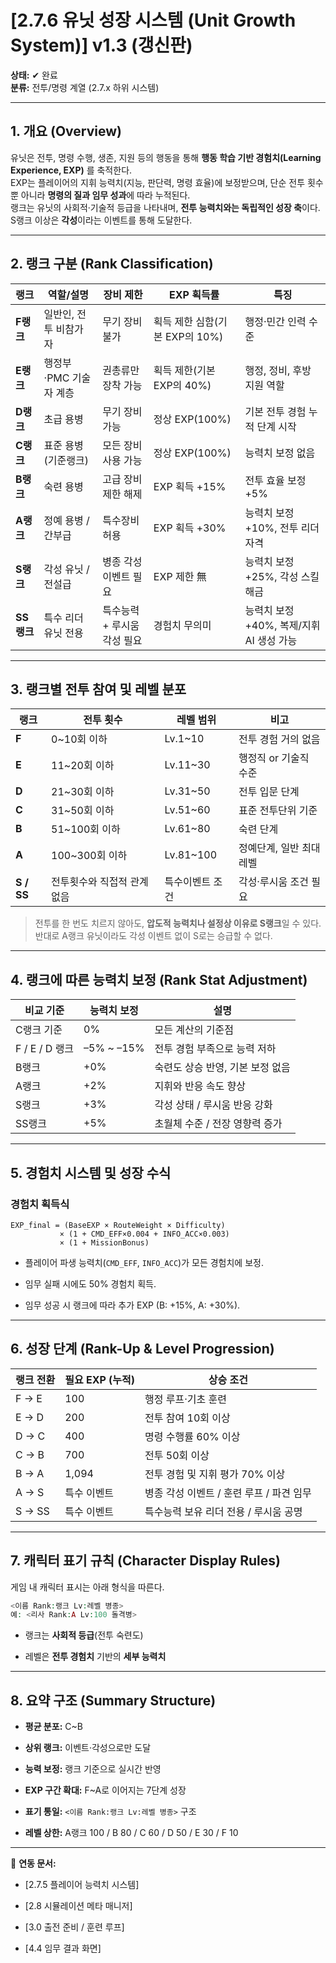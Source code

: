 # **[2.7.6 유닛 성장 시스템 (Unit Growth System)] v1.3 (갱신판)**

**상태:** ✔ 완료  
**분류:** 전투/명령 계열 (2.7.x 하위 시스템)

---

## **1. 개요 (Overview)**

유닛은 전투, 명령 수행, 생존, 지원 등의 행동을 통해 **행동 학습 기반 경험치(Learning Experience, EXP)** 를 축적한다.  
EXP는 플레이어의 지휘 능력치(지능, 판단력, 명령 효율)에 보정받으며, 단순 전투 횟수뿐 아니라 **명령의 질과 임무 성과**에 따라 누적된다.  
랭크는 유닛의 사회적·기술적 등급을 나타내며, **전투 능력치와는 독립적인 성장 축**이다. S랭크 이상은 **각성**이라는 이벤트를 통해 도달한다.

---

## **2. 랭크 구분 (Rank Classification)**

|랭크|역할/설명|장비 제한|EXP 획득률|특징|
|---|---|---|---|---|
|**F랭크**|일반인, 전투 비참가자|무기 장비 불가|획득 제한 심함(기본 EXP의 10%)|행정·민간 인력 수준|
|**E랭크**|행정부·PMC 기술자 계층|권총류만 장착 가능|획득 제한(기본 EXP의 40%)|행정, 정비, 후방 지원 역할|
|**D랭크**|초급 용병|무기 장비 가능|정상 EXP(100%)|기본 전투 경험 누적 단계 시작|
|**C랭크**|표준 용병 (기준랭크)|모든 장비 사용 가능|정상 EXP(100%)|능력치 보정 없음|
|**B랭크**|숙련 용병|고급 장비 제한 해제|EXP 획득 +15%|전투 효율 보정 +5%|
|**A랭크**|정예 용병 / 간부급|특수장비 허용|EXP 획득 +30%|능력치 보정 +10%, 전투 리더 자격|
|**S랭크**|각성 유닛 / 전설급|병종 각성 이벤트 필요|EXP 제한 無|능력치 보정 +25%, 각성 스킬 해금|
|**SS랭크**|특수 리더 유닛 전용|특수능력 + 루시움 각성 필요|경험치 무의미|능력치 보정 +40%, 복제/지휘 AI 생성 가능|

---

## **3. 랭크별 전투 참여 및 레벨 분포**

|랭크|전투 횟수|레벨 범위|비고|
|---|---|---|---|
|**F**|0~10회 이하|Lv.1~10|전투 경험 거의 없음|
|**E**|11~20회 이하|Lv.11~30|행정직 or 기술직 수준|
|**D**|21~30회 이하|Lv.31~50|전투 입문 단계|
|**C**|31~50회 이하|Lv.51~60|표준 전투단위 기준|
|**B**|51~100회 이하|Lv.61~80|숙련 단계|
|**A**|100~300회 이하|Lv.81~100|정예단계, 일반 최대레벨|
|**S / SS**|전투횟수와 직접적 관계 없음|특수이벤트 조건|각성·루시움 조건 필요|

> 전투를 한 번도 치르지 않아도, **압도적 능력치나 설정상 이유로 S랭크**일 수 있다.  
> 반대로 A랭크 유닛이라도 각성 이벤트 없이 S로는 승급할 수 없다.

---

## **4. 랭크에 따른 능력치 보정 (Rank Stat Adjustment)**

|비교 기준|능력치 보정|설명|
|---|---|---|
|C랭크 기준|0%|모든 계산의 기준점|
|F / E / D 랭크|–5% ~ –15%|전투 경험 부족으로 능력 저하|
|B랭크|+0%|숙련도 상승 반영, 기본 보정 없음|
|A랭크|+2%|지휘와 반응 속도 향상|
|S랭크|+3%|각성 상태 / 루시움 반응 강화|
|SS랭크|+5%|초월체 수준 / 전장 영향력 증가|

---

## **5. 경험치 시스템 및 성장 수식**

### 경험치 획득식

```
EXP_final = (BaseEXP × RouteWeight × Difficulty)
           × (1 + CMD_EFF×0.004 + INFO_ACC×0.003)
           × (1 + MissionBonus)
```

- 플레이어 파생 능력치(`CMD_EFF`, `INFO_ACC`)가 모든 경험치에 보정.
    
- 임무 실패 시에도 50% 경험치 획득.
    
- 임무 성공 시 랭크에 따라 추가 EXP (B: +15%, A: +30%).
    

---

## **6. 성장 단계 (Rank-Up & Level Progression)**

|랭크 전환|필요 EXP (누적)|상승 조건|
|---|---|---|
|F → E|100|행정 루프·기초 훈련|
|E → D|200|전투 참여 10회 이상|
|D → C|400|명령 수행률 60% 이상|
|C → B|700|전투 50회 이상|
|B → A|1,094|전투 경험 및 지휘 평가 70% 이상|
|A → S|특수 이벤트|병종 각성 이벤트 / 훈련 루프 / 파견 임무|
|S → SS|특수 이벤트|특수능력 보유 리더 전용 / 루시움 공명|

---

## **7. 캐릭터 표기 규칙 (Character Display Rules)**

게임 내 캐릭터 표시는 아래 형식을 따른다.

```PHP
<이름 Rank:랭크 Lv:레벨 병종>  
예: <리사 Rank:A Lv:100 돌격병>

```

- 랭크는 **사회적 등급**(전투 숙련도)
    
- 레벨은 **전투 경험치** 기반의 **세부 능력치**
    

---

## **8. 요약 구조 (Summary Structure)**

- **평균 분포:** C~B
    
- **상위 랭크:** 이벤트·각성으로만 도달
    
- **능력 보정:** 랭크 기준으로 실시간 반영
    
- **EXP 구간 확대:** F~A로 이어지는 7단계 성장
    
- **표기 통일:** `<이름 Rank:랭크 Lv:레벨 병종>` 구조
    
- **레벨 상한:** A랭크 100 / B 80 / C 60 / D 50 / E 30 / F 10
    

---

📎 **연동 문서:**

- [2.7.5 플레이어 능력치 시스템]
    
- [2.8 시뮬레이션 메타 매니저]
    
- [3.0 출전 준비 / 훈련 루프]
    
- [4.4 임무 결과 화면]
